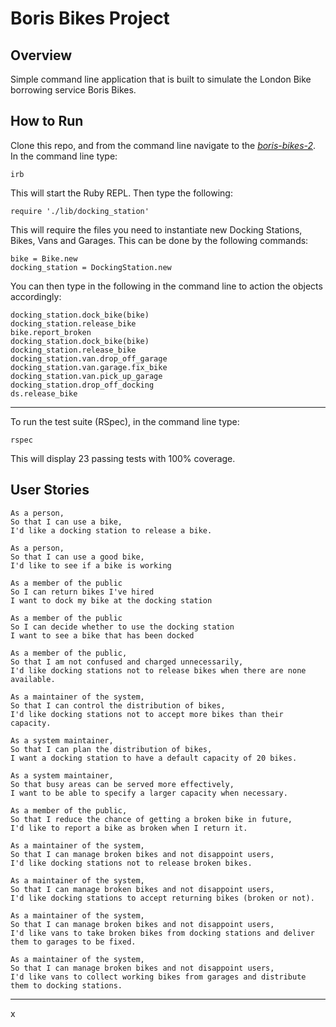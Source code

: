 # Boris Bikes Project

## Overview

Simple command line application that is built to simulate the London Bike borrowing service Boris Bikes.

## How to Run

Clone this repo, and from the command line navigate to the [_boris-bikes-2_](boris-bikes-2). In the command line type:

```
irb
```

This will start the Ruby REPL. Then type the following:

```
require './lib/docking_station'
```

This will require the files you need to instantiate new Docking Stations, Bikes, Vans and Garages. This can be done by the following commands:

```
bike = Bike.new
docking_station = DockingStation.new
```

You can then type in the following in the command line to action the objects accordingly:

```
docking_station.dock_bike(bike)
docking_station.release_bike
bike.report_broken
docking_station.dock_bike(bike)
docking_station.release_bike
docking_station.van.drop_off_garage
docking_station.van.garage.fix_bike
docking_station.van.pick_up_garage
docking_station.drop_off_docking
ds.release_bike
```

---

To run the test suite (RSpec), in the command line type:

```
rspec
```

This will display 23 passing tests with 100% coverage.



## User Stories

```
As a person,
So that I can use a bike,
I'd like a docking station to release a bike.
```

```
As a person,
So that I can use a good bike,
I'd like to see if a bike is working
```

```
As a member of the public
So I can return bikes I've hired
I want to dock my bike at the docking station
```

```
As a member of the public
So I can decide whether to use the docking station
I want to see a bike that has been docked
```

```
As a member of the public,
So that I am not confused and charged unnecessarily,
I'd like docking stations not to release bikes when there are none available.
```

```
As a maintainer of the system,
So that I can control the distribution of bikes,
I'd like docking stations not to accept more bikes than their capacity.
```

```
As a system maintainer,
So that I can plan the distribution of bikes,
I want a docking station to have a default capacity of 20 bikes.
```

```
As a system maintainer,
So that busy areas can be served more effectively,
I want to be able to specify a larger capacity when necessary.
```

```
As a member of the public,
So that I reduce the chance of getting a broken bike in future,
I'd like to report a bike as broken when I return it.
```

```
As a maintainer of the system,
So that I can manage broken bikes and not disappoint users,
I'd like docking stations not to release broken bikes.
```

```
As a maintainer of the system,
So that I can manage broken bikes and not disappoint users,
I'd like docking stations to accept returning bikes (broken or not).
```

```
As a maintainer of the system,
So that I can manage broken bikes and not disappoint users,
I'd like vans to take broken bikes from docking stations and deliver them to garages to be fixed.
```

```
As a maintainer of the system,
So that I can manage broken bikes and not disappoint users,
I'd like vans to collect working bikes from garages and distribute them to docking stations.
```

---

x